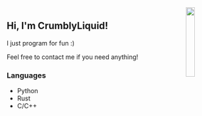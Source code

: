 [website]: www.crumblyliquid.com
[youtube]: https://www.youtube.com/channel/UCitX269GR-0nT35ypZStdDg
[twitter]: https://twitter.com/CrumblyLiquid
[mail]: mailto:crumblyliquid@gmail.com

<img src="https://images.weserv.nl/?url=avatars.githubusercontent.com/u/55359963?v=4&h=300&w=300&fit=cover&mask=circle&maxage=7d" align="right" style="width: 20%"/>

## Hi, I'm CrumblyLiquid!
I just program for fun :)

Feel free to contact me if you need anything!

### Languages
- Python
- Rust
- C/C++
